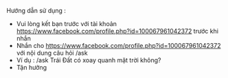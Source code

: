 Hướng dẫn sử dụng :
- Vui lòng kết bạn trước với tài khoản https://www.facebook.com/profile.php?id=100067961042372 trước khi nhắn
- Nhắn cho https://www.facebook.com/profile.php?id=100067961042372 với nội dung câu hỏi /ask
- Ví dụ : /ask Trái Đất có xoay quanh mặt trời không?
- Tận hưởng
